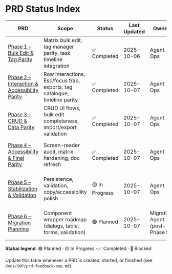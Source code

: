 # PRD Status Index

| PRD | Scope | Status | Last Updated | Owner | Notes |
| --- | --- | --- | --- | --- | --- |
| [Phase 1 – Bulk Edit & Tag Parity](Tasks/phase-1-bulk-edit-prd.md) | Matrix bulk edit, tag manager parity, task timeline integration | ✅ Completed | 2025-10-06 | Agent Ops | Implemented in parity repo; verified build/tests; docs & walkthrough refreshed. |
| [Phase 2 – Interaction & Accessibility Parity](Tasks/phase-2-accessibility-and-parity-prd.md) | Row interactions, Esc/focus trap, exports, tag catalogue, timeline parity | ✅ Completed | 2025-10-07 | Agent Ops | VoiceOver sweep logged; NVDA follow-up tracked in TODO. |
| [Phase 3 – CRUD & Data Parity](Tasks/phase-3-crud-and-data-parity-prd.md) | CRUD UI flows, bulk edit completeness, import/export validation | ✅ Completed | 2025-10-07 | Agent Ops | Bulk-edit add/remove flows and Appendix 1/3/4/8 validation landed; persistence note pending backend coordination. |
| [Phase 4 – Accessibility & Final Parity](Tasks/phase-4-accessibility-and-final-parity.md) | Screen-reader audit, matrix hardening, doc refresh | ✅ Completed | 2025-10-07 | Agent Ops | ARIA wiring + Playwright extensions delivered; outstanding NVDA + screenshots tracked in TODO. |
| [Phase 5 – Stabilization & Validation](Tasks/phase-5-stabilization-and-validation-prd.md) | Persistence, validation, copy/accessibility polish | 🟡 In Progress | 2025-10-07 | Agent Ops | Edits now persist with toasts, validation/summary/heading polish live; NVDA sweep + follow-up docs pending. |
| [Phase 6 – Migration Planning](Tasks/phase-6-migration-planning-prd.md) | Component wrapper roadmap (dialogs, table, forms, validation) | 🟢 Planned | 2025-10-07 | Migration Agent (post-Phase 5) | Follows Phase 5 sign-off; uses `migration-prep/` workspace to stage Radix/TanStack/RHF adoption plan. |

**Status legend**: 🟢 Planned · 🟡 In Progress · ✅ Completed · 🔴 Blocked

Update this table whenever a PRD is created, started, or finished (see `docs/SOP/prd-feedback-sop.md`).
